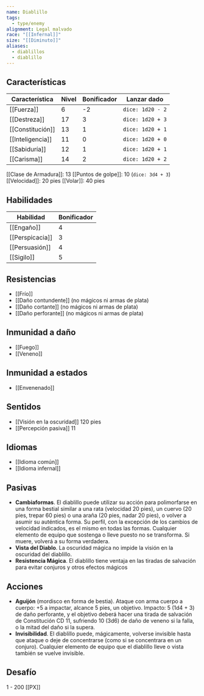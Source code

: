 ```yaml
---
name: Diablillo
tags:
  - type/enemy
alignment: Legal malvado
race: "[[Infernal]]"
size: "[[Diminuto]]"
aliases:
  - diablillos
  - diablillo
---
```

## Características
| Característica | Nivel | Bonificador | Lanzar dado |
| ---- | ---- | ---- | ---- |
| [[Fuerza]] | 6 | -2 | `dice: 1d20 - 2` |
| [[Destreza]] | 17 | 3 | `dice: 1d20 + 3` |
| [[Constitución]] | 13 | 1 | `dice: 1d20 + 1` |
| [[Inteligencia]] | 11 | 0 | `dice: 1d20 + 0` |
| [[Sabiduría]] | 12 | 1 | `dice: 1d20 + 1` |
| [[Carisma]] | 14 | 2 | `dice: 1d20 + 2` |

[[Clase de Armadura]]: 13
[[Puntos de golpe]]: 10 (`dice: 3d4 + 3`)
[[Velocidad]]: 20 pies
[[Volar]]: 40 pies
## Habilidades
| Habilidad | Bonificador |
| ---- | ---- |
| [[Engaño]] | 4 |
| [[Perspicacia]] | 3 |
| [[Persuasión]] | 4 |
| [[Sigilo]] | 5 |
## Resistencias
- [[Frío]]
- [[Daño contundente]] (no mágicos ni armas de plata)
- [[Daño cortante]] (no mágicos ni armas de plata)
- [[Daño perforante]] (no mágicos ni armas de plata)

## Inmunidad a daño
- [[Fuego]]
- [[Veneno]]

## Inmunidad a estados
- [[Envenenado]]

## Sentidos
- [[Visión en la oscuridad]] 120 pies
- [[Percepción pasiva]] 11

## Idiomas
- [[Idioma común]]
- [[Idioma infernal]]

## Pasivas
- **Cambiaformas**. El diablillo puede utilizar su acción para polimorfarse en una forma bestial similar a una rata (velocidad 20 pies), un cuervo (20 pies, trepar 60 pies) o una araña (20 pies, nadar 20 pies), o volver a asumir su auténtica forma. Su perfil, con la excepción de los cambios de velocidad indicados, es el mismo en todas las formas. Cualquier elemento de equipo que sostenga o lleve puesto no se transforma. Si muere, volverá a su forma verdadera.
- **Vista del Diablo**. La oscuridad mágica no impide la visión en la oscuridad del diablillo.
- **Resistencia Mágica**. El diablillo tiene ventaja en las tiradas de salvación para evitar conjuros y otros efectos mágicos

## Acciones
- **Aguijón** (mordisco en forma de bestia). Ataque con arma cuerpo a cuerpo: +5 a impactar, alcance 5 pies, un objetivo. Impacto: 5 (1d4 + 3) de daño perforante, y el objetivo deberá hacer una tirada de salvación de Constitución CD 11, sufriendo 10 (3d6) de daño de veneno si la falla, o la mitad del daño si la supera.
- **Invisibilidad**. El diablillo puede, mágicamente, volverse invisible hasta que ataque o deje de concentrarse (como si se concentrara en un conjuro). Cualquier elemento de equipo que el diablillo lleve o vista también se vuelve invisible. 
## Desafío
1 - 200 [[PX]]
